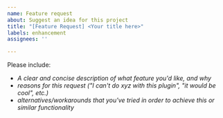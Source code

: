 ```yaml
---
name: Feature request
about: Suggest an idea for this project
title: "[Feature Request] <Your title here>"
labels: enhancement
assignees: ''

---
```


Please include:
 - _A clear and concise description of what feature you'd like, and why_
 - _reasons for this request ("I can't do xyz with this plugin", "it would be cool", etc.)_
 - _alternatives/workarounds that you've tried in order to achieve this or similar functionality_
